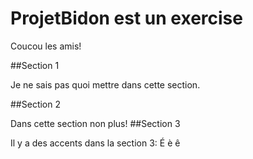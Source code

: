 # ProjetBidon est un exercise

Coucou les amis!

##Section 1

Je ne sais pas quoi mettre dans cette section.

##Section 2

Dans cette section non plus!
##Section 3

Il y a des accents dans la section 3: É è ê